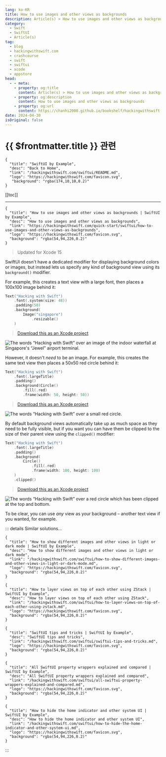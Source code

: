 ```yaml
---
lang: ko-KR
title: How to use images and other views as backgrounds
description: Article(s) > How to use images and other views as backgrounds
category:
  - Swift
  - SwiftUI
  - Article(s)
tag: 
  - blog
  - hackingwithswift.com
  - crashcourse
  - swift
  - swiftui
  - xcode
  - appstore
head:
  - - meta:
    - property: og:title
      content: Article(s) > How to use images and other views as backgrounds
    - property: og:description
      content: How to use images and other views as backgrounds
    - property: og:url
      content: https://chanhi2000.github.io/bookshelf/hackingwithswift.com/swiftui/how-to-use-images-and-other-views-as-backgrounds.html
date: 2024-04-30
isOriginal: false
---
```


# {{ $frontmatter.title }} 관련

```component VPCard
{
  "title": "SwiftUI by Example",
  "desc": "Back to Home",
  "link": "/hackingwithswift.com/swiftui/README.md",
  "logo": "https://hackingwithswift.com/favicon.svg",
   "background": "rgba(174,10,10,0.2)"
}
```

[[toc]]

---

```component VPCard
{
  "title": "How to use images and other views as backgrounds | SwiftUI by Example",
  "desc": "How to use images and other views as backgrounds",
  "link": "https://hackingwithswift.com/quick-start/swiftui/how-to-use-images-and-other-views-as-backgrounds",
  "logo": "https://hackingwithswift.com/favicon.svg",
  "background": "rgba(54,94,226,0.2)"
}
```

> Updated for Xcode 15

SwiftUI doesn't have a dedicated modifier for displaying background colors or images, but instead lets us specify any kind of background view using its `background()` modifier.

For example, this creates a text view with a large font, then places a 100x100 image behind it:

```swift
Text("Hacking with Swift")
    .font(.system(size: 48))
    .padding(50)
    .background(
        Image("singapore")
            .resizable()
    )
```

> [<FontIcon icon="fas fa-file-zipper"/>Download this as an Xcode project](https://hackingwithswift.com/files/projects/swiftui/how-to-use-images-and-other-views-as-backgrounds-1.zip)

![The words “Hacking with Swift” over an image of the indoor waterfall at Singapore's “Jewel” airport terminal.](https://hackingwithswift.com/img/books/quick-start/swiftui/how-to-use-images-and-other-views-as-backgrounds-1~dark.png)

However, it doesn't _need_ to be an image. For example, this creates the same text view then places a 50x50 red circle behind it:

```swift
Text("Hacking with Swift")
    .font(.largeTitle)
    .padding()
    .background(Circle()
        .fill(.red)
        .frame(width: 50, height: 50))
```

> [<FontIcon icon="fas fa-file-zipper"/>Download this as an Xcode project](https://hackingwithswift.com/files/projects/swiftui/how-to-use-images-and-other-views-as-backgrounds-2.zip)

![The words “Hacking with Swift” over a small red circle.](https://hackingwithswift.com/img/books/quick-start/swiftui/how-to-use-images-and-other-views-as-backgrounds-2~dark.png)

By default background views automatically take up as much space as they need to be fully visible, but if you want you can have them be clipped to the size of their parent view using the `clipped()` modifier:

```swift
Text("Hacking with Swift")
    .font(.largeTitle)
    .padding()
    .background(
        Circle()
            .fill(.red)
            .frame(width: 100, height: 100)
    )
    .clipped()
```

> [<FontIcon icon="fas fa-file-zipper"/>Download this as an Xcode project](https://hackingwithswift.com/files/projects/swiftui/how-to-use-images-and-other-views-as-backgrounds-3.zip)

![The words “Hacking with Swift” over a red circle which has been clipped at the top and bottom.](https://hackingwithswift.com/img/books/quick-start/swiftui/how-to-use-images-and-other-views-as-backgrounds-3~dark.png)

To be clear, you can use _any_ view as your background – another text view if you wanted, for example.

::: details Similar solutions…

```component VPCard
{
  "title": "How to show different images and other views in light or dark mode | SwiftUI by Example",
  "desc": "How to show different images and other views in light or dark mode",
  "link": "/hackingwithswift.com/swiftui/how-to-show-different-images-and-other-views-in-light-or-dark-mode.md",
  "logo": "https://hackingwithswift.com/favicon.svg",
  "background": "rgba(54,94,226,0.2)"
}
```

```component VPCard
{
  "title": "How to layer views on top of each other using ZStack | SwiftUI by Example",
  "desc": "How to layer views on top of each other using ZStack",
  "link": "/hackingwithswift.com/swiftui/how-to-layer-views-on-top-of-each-other-using-zstack.md",
  "logo": "https://hackingwithswift.com/favicon.svg",
  "background": "rgba(54,94,226,0.2)"
}
```

```component VPCard
{
  "title": "SwiftUI tips and tricks | SwiftUI by Example",
  "desc": "SwiftUI tips and tricks",
  "link": "/hackingwithswift.com/swiftui/swiftui-tips-and-tricks.md",
  "logo": "https://hackingwithswift.com/favicon.svg",
  "background": "rgba(54,94,226,0.2)"
}
```

```component VPCard
{
  "title": "All SwiftUI property wrappers explained and compared | SwiftUI by Example",
  "desc": "All SwiftUI property wrappers explained and compared",
  "link": "/hackingwithswift.com/swiftui/all-swiftui-property-wrappers-explained-and-compared.md",
  "logo": "https://hackingwithswift.com/favicon.svg",
  "background": "rgba(54,94,226,0.2)"
}
```

```component VPCard
{
  "title": "How to hide the home indicator and other system UI | SwiftUI by Example",
  "desc": "How to hide the home indicator and other system UI",
  "link": "/hackingwithswift.com/swiftui/how-to-hide-the-home-indicator-and-other-system-ui.md",
  "logo": "https://hackingwithswift.com/favicon.svg",
  "background": "rgba(54,94,226,0.2)"
}
```

:::

